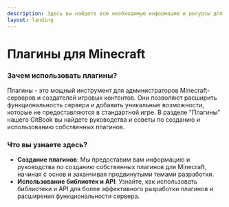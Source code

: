 ```yaml
---
description: Здесь вы найдете всю необходимую информацию и ресурсы для создания и плагинов.
layout: landing
---
```


# Плагины для Minecraft

### Зачем использовать плагины?

Плагины - это мощный инструмент для администраторов Minecraft-серверов и создателей игровых контентов. Они позволяют расширить функциональность сервера и добавить уникальные возможности, которые не предоставляются в стандартной игре. В разделе "Плагины" нашего GitBook вы найдете руководства и советы по созданию и использованию собственных плагинов.

### Что вы узнаете здесь?

* **Создание плагинов**: Мы предоставим вам информацию и руководства по созданию собственных плагинов для Minecraft, начиная с основ и заканчивая продвинутыми темами разработки.
* **Использование библиотек и API**: Узнайте, как использовать библиотеки и API для более эффективного разработки плагинов и расширения функциональности сервера.
